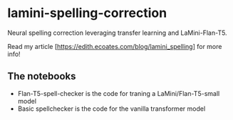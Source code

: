 # lamini-spelling-correction
Neural spelling correction leveraging transfer learning and LaMini-Flan-T5.

Read my article [https://edith.ecoates.com/blog/lamini_spelling] for more info!

## The notebooks
- Flan-T5-spell-checker is the code for traning a LaMini/Flan-T5-small model
- Basic spellchecker is the code for the vanilla transformer model

